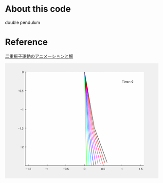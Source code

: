 # About this code
double pendulum

# Reference

[二重振子運動のアニメーションと解](https://jp.mathworks.com/help/symbolic/animation-and-solution-of-double-pendulum.html)

![explanation](pendulum.gif)
